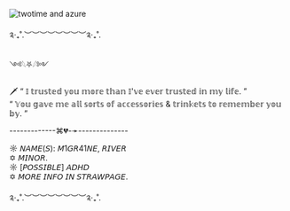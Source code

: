 
![twotime and azure](https://github.com/user-attachments/assets/0330730e-868c-4a4d-87d4-dd7ae3b0ec6b)


༉‧₊˚.︶︶︶︶︶︶︶︶༉‧₊˚.

༺𓆩⛧𓆪༻

🗡 “ 𝕀 𝕥𝕣𝕦𝕤𝕥𝕖𝕕 𝕪𝕠𝕦 𝕞𝕠𝕣𝕖 𝕥𝕙𝕒𝕟 𝕀'𝕧𝕖 𝕖𝕧𝕖𝕣 𝕥𝕣𝕦𝕤𝕥𝕖𝕕 𝕚𝕟 𝕞𝕪 𝕝𝕚𝕗𝕖. ”                                           
        “ 𝕐𝕠𝕦 𝕘𝕒𝕧𝕖 𝕞𝕖 𝕒𝕝𝕝 𝕤𝕠𝕣𝕥𝕤 𝕠𝕗 𝕒𝕔𝕔𝕖𝕤𝕤𝕠𝕣𝕚𝕖𝕤 & 𝕥𝕣𝕚𝕟𝕜𝕖𝕥𝕤 𝕥𝕠 𝕣𝕖𝕞𝕖𝕞𝕓𝕖𝕣 𝕪𝕠𝕦 𝕓𝕪. ”           

-------------⌘💔-➛--------------

☼ 𝘕𝘈𝘔𝘌(𝘚): 𝘔1𝘎𝘙41𝘕𝘌, 𝘙𝘐𝘝𝘌𝘙‌‌           
✡ 𝘔𝘐𝘕𝘖𝘙.           
☼ [𝘗𝘖𝘚𝘚𝘐𝘉𝘓𝘌] 𝘈𝘋𝘏𝘋           
✡ 𝘔𝘖𝘙𝘌 𝘐𝘕𝘍𝘖 𝘐𝘕 𝘚𝘛𝘙𝘈𝘞𝘗𝘈𝘎𝘌.           

༉‧₊˚.︶︶︶︶︶︶︶︶༉‧₊˚.
